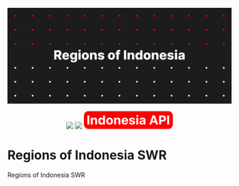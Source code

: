 [![](https://raw.githubusercontent.com/regions-of-indonesia/regions-of-indonesia/main/public/Cover.png?sanitize=true)](https://regions-of-indonesia.netlify.app)

<p align="center">
  <a href="http://www.npmjs.com/package/@regions-of-indonesia/swr"><img src="https://img.shields.io/npm/v/@regions-of-indonesia/swr" /></a>
  <a href="https://bundlephobia.com/package/@regions-of-indonesia/swr"><img src="https://img.shields.io/bundlephobia/minzip/@regions-of-indonesia/swr" /></a>
  <a href="https://indonesia-api.netlify.app/regions-of-indonesia"><img src="https://raw.githubusercontent.com/indonesia-api/indonesia-api/main/public/Badge.svg?sanitize=true" /></a>
</p>

# Regions of Indonesia SWR

Regions of Indonesia SWR
